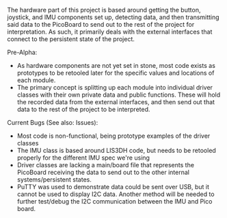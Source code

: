 The hardware part of this project is based around getting the button, joystick, and IMU components set up, detecting data, and then transmitting said data to the PicoBoard to send out to the rest of the project for interpretation. As such, it primarily deals with the external interfaces that connect to the persistent state of the project.

Pre-Alpha:
- As hardware components are not yet set in stone, most code exists as prototypes to be retooled later for the specific values and locations of each module.
- The primary concept is splitting up each module into individual driver classes with their own private data and public functions. These will hold the recorded data from the external interfaces, and then send out that data to the rest of the project to be interpreted.

Current Bugs (See also: Issues):
- Most code is non-functional, being prototype examples of the driver classes
- The IMU class is based around LIS3DH code, but needs to be retooled properly for the different IMU spec we're using
- Driver classes are lacking a main/board file that represents the PicoBoard receiving the data to send out to the other internal systems/persistent states.
- PuTTY was used to demonstrate data could be sent over USB, but it cannot be used to display I2C data. Another method will be needed to further test/debug the I2C communication between the IMU and Pico board.

